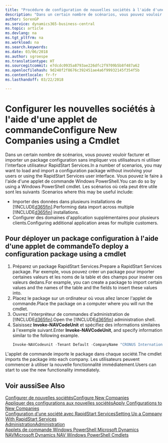 ```yaml
---
title: "Procédure de configuration de nouvelles sociétés à l'aide d'une applet de commande | Microsoft Docs"
description: "Dans un certain nombre de scénarios, vous pouvez vouloir facturer et importer un package configuration sans impliquer vos utilisateurs ni utiliser l'interface utilisateur RapidStart Services. Vous pouvez le faire à l'aide d'une applet de commande Windows PowerShell."
author: SorenGP
ms.service: dynamics365-business-central
ms.topic: article
ms.devlang: na
ms.tgt_pltfrm: na
ms.workload: na
ms.search.keywords: 
ms.date: 03/06/2018
ms.author: sgroespe
ms.translationtype: HT
ms.sourcegitcommit: e7dcdc0935a8793ae226dfc2f9709b5b8f487a62
ms.openlocfilehash: 9d248f2f8676c392451ae4a6f99932145f354f5b
ms.contentlocale: fr-fr
ms.lasthandoff: 03/22/2018

---
```

# <a name="configure-new-companies-using-a-cmdlet"></a><span data-ttu-id="7b77f-104">Configurer les nouvelles sociétés à l'aide d'une applet de commande</span><span class="sxs-lookup"><span data-stu-id="7b77f-104">Configure New Companies using a Cmdlet</span></span>
<span data-ttu-id="7b77f-105">Dans un certain nombre de scénarios, vous pouvez vouloir facturer et importer un package configuration sans impliquer vos utilisateurs ni utiliser l'interface utilisateur RapidStart Services.</span><span class="sxs-lookup"><span data-stu-id="7b77f-105">In a number of scenarios, you may want to load and import a configuration package without involving your users or using the RapidStart Services user interface.</span></span> <span data-ttu-id="7b77f-106">Vous pouvez le faire à l'aide d'une applet de commande Windows PowerShell.</span><span class="sxs-lookup"><span data-stu-id="7b77f-106">You can do so by using a Windows PowerShell cmdlet.</span></span> <span data-ttu-id="7b77f-107">Les scénarios où cela peut être utile sont les suivants :</span><span class="sxs-lookup"><span data-stu-id="7b77f-107">Scenarios where this may be useful include:</span></span>  

- <span data-ttu-id="7b77f-108">Importer des données dans plusieurs installations de [!INCLUDE[d365fin](includes/d365fin_md.md)].</span><span class="sxs-lookup"><span data-stu-id="7b77f-108">Performing data import across multiple [!INCLUDE[d365fin](includes/d365fin_md.md)] installations.</span></span>
- <span data-ttu-id="7b77f-109">Configurer des domaines d'application supplémentaires pour plusieurs clients.</span><span class="sxs-lookup"><span data-stu-id="7b77f-109">Configuring additional application areas for multiple customers.</span></span>  

## <a name="to-deploy-a-configuration-package-using-a-cmdlet"></a><span data-ttu-id="7b77f-110">Pour déployer un package configuration à l'aide d'une applet de commande</span><span class="sxs-lookup"><span data-stu-id="7b77f-110">To deploy a configuration package using a cmdlet</span></span>  

1. <span data-ttu-id="7b77f-111">Préparez un package RapidStart Services.</span><span class="sxs-lookup"><span data-stu-id="7b77f-111">Prepare a RapidStart Services package.</span></span> <span data-ttu-id="7b77f-112">Par exemple, vous pouvez créer un package pour importer certaines valeurs et les noms de la table et des champs pour insérer ces valeurs dedans.</span><span class="sxs-lookup"><span data-stu-id="7b77f-112">For example, you can create a package to import certain values and the names of the table and the fields to insert these values into.</span></span>  
2. <span data-ttu-id="7b77f-113">Placez le package sur un ordinateur où vous allez lancer l'applet de commande.</span><span class="sxs-lookup"><span data-stu-id="7b77f-113">Place the package on a computer where you will run the cmdlet.</span></span>  
3. <span data-ttu-id="7b77f-114">Ouvrez l'interpréteur de commandes d'administration de [!INCLUDE[d365fin](includes/d365fin_md.md)].</span><span class="sxs-lookup"><span data-stu-id="7b77f-114">Open the [!INCLUDE[d365fin](includes/d365fin_md.md)] administration shell.</span></span>  
4. <span data-ttu-id="7b77f-115">Saisissez **Invoke-NAVCodeUnit** et spécifiez des informations similaires à l'exemple suivant.</span><span class="sxs-lookup"><span data-stu-id="7b77f-115">Enter **Invoke-NAVCodeUnit**, and specify information similar to the following example.</span></span>  
    ```powershell  
    Invoke-NAVCodeunit -Tenant Default -CompanyName "CRONUS International Ltd." -CodeunitId 8620 -MethodName ImportRapidStartPackage -Argument "C:TEMPRS_CONFIG.rapidstart" -ServerInstance DynamicsNAV71  

    ```
<span data-ttu-id="7b77f-116">L'applet de commande importe le package dans chaque société.</span><span class="sxs-lookup"><span data-stu-id="7b77f-116">The cmdlet imports the package into each company.</span></span> <span data-ttu-id="7b77f-117">Les utilisateurs peuvent commencer à utiliser la nouvelle fonctionnalité immédiatement.</span><span class="sxs-lookup"><span data-stu-id="7b77f-117">Users can start to use the new functionality immediately.</span></span>  

## <a name="see-also"></a><span data-ttu-id="7b77f-118">Voir aussi</span><span class="sxs-lookup"><span data-stu-id="7b77f-118">See Also</span></span>  
[<span data-ttu-id="7b77f-119">Configurer de nouvelles sociétés</span><span class="sxs-lookup"><span data-stu-id="7b77f-119">Configure New Companies</span></span>](admin-how-to-configure-new-companies.md)  
[<span data-ttu-id="7b77f-120">Appliquer des configurations aux nouvelles sociétés</span><span class="sxs-lookup"><span data-stu-id="7b77f-120">Apply Configurations to New Companies</span></span>](admin-apply-configuration-to-new-companies.md)  
[<span data-ttu-id="7b77f-121">Configuration d'une société avec RapidStart Services</span><span class="sxs-lookup"><span data-stu-id="7b77f-121">Setting Up a Company With RapidStart Services</span></span>](admin-set-up-a-company-with-rapidstart.md)  
[<span data-ttu-id="7b77f-122">Administration</span><span class="sxs-lookup"><span data-stu-id="7b77f-122">Administration</span></span>](admin-setup-and-administration.md)  
[<span data-ttu-id="7b77f-123">Applets de commande Windows PowerShell Microsoft Dynamics NAV</span><span class="sxs-lookup"><span data-stu-id="7b77f-123">Microsoft Dynamics NAV Windows PowerShell Cmdlets</span></span>](/dynamics-nav/microsoft-dynamics-nav-windows-powershell-cmdlets)

